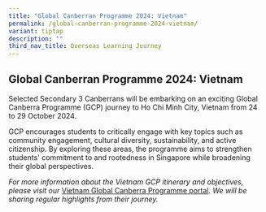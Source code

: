 ```yaml
---
title: "Global Canberran Programme 2024: Vietnam"
permalink: /global-canberran-programme-2024-vietnam/
variant: tiptap
description: ""
third_nav_title: Overseas Learning Journey
---
```

<h2>Global Canberran Programme 2024: Vietnam</h2>
<p>Selected Secondary 3 Canberrans will be embarking on an exciting Global
Canberra Programme (GCP) journey to Ho Chi Minh City, Vietnam from 24 to
29 October 2024.</p>
<p></p>
<p>GCP encourages students to critically engage with key topics such as community
engagement, cultural diversity, sustainability, and active citizenship.
By exploring these areas, the programme aims to strengthen students' commitment
to and rootedness in Singapore while broadening their global perspectives.</p>
<p></p>
<p><em>For more information about the Vietnam GCP itinerary and objectives, please visit our </em>
<a href="https://sites.google.com/moe.edu.sg/gcpvietnam/home" rel="noopener nofollow" target="_blank">Vietnam Global Canberra Programme portal</a><em>. We will be sharing regular highlights from their journey.</em>
</p>
<p></p>
